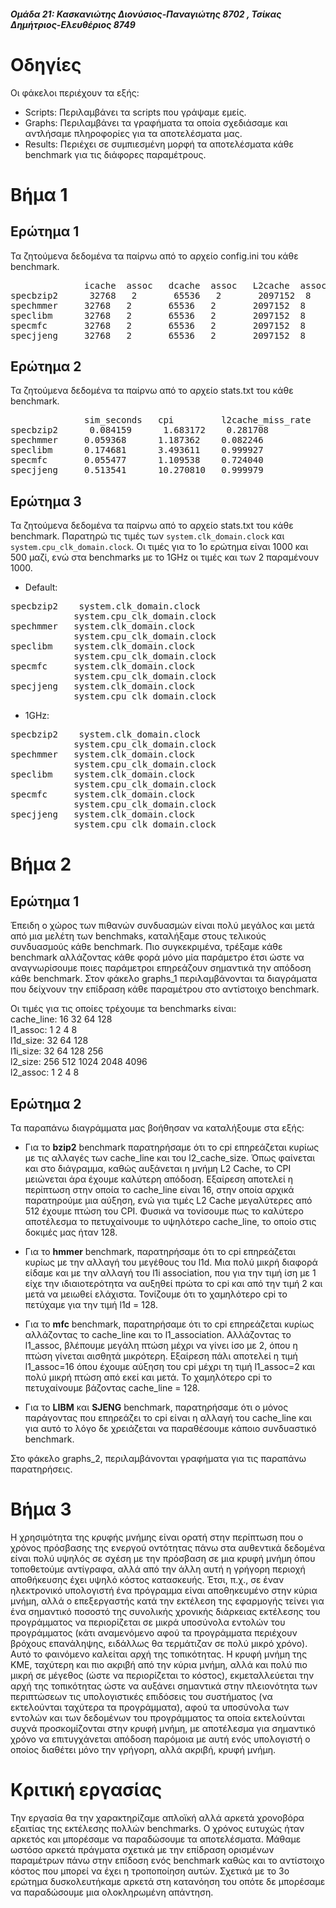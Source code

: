 #### _Ομάδα 21: Κασκανιώτης Διονύσιος-Παναγιώτης 8702 , Τσίκας Δημήτριος-Ελευθέριος 8749_

# Οδηγίες  
Οι φάκελοι περιέχουν τα εξής:
* Scripts: Περιλαμβάνει τα scripts που γράψαμε εμείς.
* Graphs: Περιλαμβάνει τα γραφήματα τα οποία σχεδιάσαμε και αντλήσαμε πληροφορίες για τα αποτελέσματα μας.
* Results: Περιέχει σε συμπιεσμένη μορφή τα αποτελέσματα κάθε benchmark για τις διάφορες παραμέτρους.

# Bήμα 1
## Ερώτημα 1
Τα ζητούμενα δεδομένα τα παίρνω από το αρχείο config.ini του κάθε benchmark.

<pre>
              icache  assoc   dcache  assoc   L2cache  assoc    cache_line
specbzip2      32768   2       65536   2       2097152  8        64
spechmmer     32768   2       65536   2       2097152  8        64
speclibm      32768   2       65536   2       2097152  8        64
specmfc       32768   2       65536   2       2097152  8        64 
specjjeng     32768   2       65536   2       2097152  8        64
</pre>

## Ερώτημα 2
Τα ζητούμενα δεδομένα τα παίρνω από το αρχείο stats.txt του κάθε benchmark.

<pre>
              sim_seconds   cpi         l2cache_miss_rate   icache_miss_rate    dcache_miss_rate
specbzip2      0.084159      1.683172    0.281708            0.000074            0.014840
spechmmer     0.059368      1.187362    0.082246            0.000205            0.001645
speclibm      0.174681      3.493611    0.999927            0.000099            0.060971
specmfc       0.055477      1.109538    0.724040            0.000037            0.002051
specjjeng     0.513541      10.270810   0.999979            0.000020            0.121829
</pre>

## Ερώτημα 3
Τα ζητούμενα δεδομένα τα παίρνω από το αρχείο stats.txt του κάθε benchmark. Παρατηρώ τις τιμές των `system.clk_domain.clock` και `system.cpu_clk_domain.clock`. Οι τιμές για το 1ο ερώτημα είναι 1000 και 500 μαζί, ενώ στα benchmarks με το 1GHz οι τιμές και των 2 παραμένουν 1000.

* Default:
<pre>
specbzip2    system.clk_domain.clock                          1000
            system.cpu_clk_domain.clock                      500
spechmmer   system.clk_domain.clock                          1000
            system.cpu_clk_domain.clock                      500
speclibm    system.clk_domain.clock                          1000
            system.cpu_clk_domain.clock                      500
specmfc     system.clk_domain.clock                          1000
            system.cpu_clk_domain.clock                      500
specjjeng   system.clk_domain.clock                          1000
            system.cpu_clk_domain.clock                      500
</pre>

* 1GHz:
<pre>
specbzip2    system.clk_domain.clock                          1000
            system.cpu_clk_domain.clock                      1000
spechmmer   system.clk_domain.clock                          1000
            system.cpu_clk_domain.clock                      1000
speclibm    system.clk_domain.clock                          1000
            system.cpu_clk_domain.clock                      1000
specmfc     system.clk_domain.clock                          1000
            system.cpu_clk_domain.clock                      1000
specjjeng   system.clk_domain.clock                          1000
            system.cpu_clk_domain.clock                      1000
</pre>

# Bήμα 2
## Ερώτημα 1

Έπειδη ο χώρος των πιθανών συνδυασμών είναι πολύ μεγάλος και μετά από μια μελέτη των benchmaks, καταλήξαμε στους τελικούς συνδυασμούς κάθε benchmark. Πιο συγκεκριμένα, τρέξαμε κάθε benchmark αλλάζοντας κάθε φορά μόνο μία παράμετρο έτσι ώστε να αναγνωρίσουμε ποιες παράμετροι επηρεάζουν σημαντικά την απόδοση κάθε benchmark. Στον φάκελο graphs_1 περιλαμβάνονται τα διαγράματα που δείχνουν την επίδραση κάθε παραμέτρου στο αντίστοιχο benchmark.

Οι τιμές για τις οποίες τρέχουμε τα benchmarks είναι:<br>
cache_line: 16 32 64 128<br>
l1_assoc: 1 2 4 8<br>
l1d_size: 32 64 128<br>
l1i_size: 32 64 128 256<br>
l2_size: 256 512 1024 2048 4096<br>
l2_assoc: 1 2 4 8<br>

## Ερώτημα 2
Τα παραπάνω διαγράμματα μας βοήθησαν να καταλήξουμε στα εξής:

* Για το **bzip2** benchmark παρατηρήσαμε ότι το cpi επηρεάζεται κυρίως με τις αλλαγές των cache_line και του l2_cache_size. Όπως φαίνεται και στο διάγραμμα, καθώς αυξάνεται η μνήμη L2 Cache, το CPI μειώνεται άρα έχουμε καλύτερη απόδοση. Εξαίρεση αποτελεί η περίπτωση στην οποία το cache_line είναι 16, στην οποία αρχικά παρατηρούμε μια αύξηση, ενώ για τιμές L2 Cache μεγαλύτερες από 512 έχουμε πτώση του CPI. Φυσικά να τονίσουμε πως το καλύτερο αποτέλεσμα το πετυχαίνουμε το υψηλότερο cache_line, το οποίο στις δοκιμές μας ήταν 128.

* Για το **hmmer** benchmark, παρατηρήσαμε ότι το cpi επηρεάζεται κυρίως με την αλλαγή του μεγέθους του l1d. Μια πολύ μικρή διαφορά είδαμε και με την αλλαγή του l1i association, που για την τιμή ίση με 1 είχε την ιδιαιοτερότητα να αυξηθεί πρώτα το cpi και από την τιμή 2 και μετά να μειωθεί ελάχιστα. Τονίζουμε ότι το χαμηλότερο cpi το πετύχαμε για την τιμή l1d = 128.

* Για το **mfc** benchmark, παρατηρήσαμε ότι το cpi επηρεάζεται κυρίως αλλάζοντας το cache_line και το l1_association. Αλλάζοντας το l1_assoc, βλέπουμε μεγάλη πτώση μέχρι να γίνει ίσο με 2, όπου η πτώση γίνεται αισθητά μικρότερη. Εξαίρεση πάλι αποτελεί η τιμή l1_assoc=16 όπου έχουμε αύξηση του cpi μέχρι τη τιμή l1_assoc=2 και πολύ μικρή πτώση από εκεί και μετά. Το χαμηλότερο cpi το πετυχαίνουμε βάζοντας cache_line = 128.

* Για το **LIBM** και **SJENG** benchmark, παρατηρήσαμε ότι ο μόνος παράγοντας που επηρεάζει το cpi είναι η αλλαγή του cache_line και για αυτό το λόγο δε χρειάζεται να παραθέσουμε κάποιο συνδυαστικό benchmark.

Στο φάκελο graphs_2, περιλαμβάνονται γραφήματα για τις παραπάνω παρατηρήσεις.

# Βήμα 3

Η χρησιμότητα της κρυφής μνήμης είναι ορατή στην περίπτωση που ο χρόνος πρόσβασης της ενεργού οντότητας πάνω στα αυθεντικά δεδομένα είναι πολύ υψηλός σε σχέση με την πρόσβαση σε μια κρυφή μνήμη όπου τοποθετούμε αντίγραφα, αλλά από την άλλη αυτή η γρήγορη περιοχή αποθήκευσης έχει υψηλό κόστος κατασκευής. Έτσι, π.χ., σε έναν ηλεκτρονικό υπολογιστή ένα πρόγραμμα είναι αποθηκευμένο στην κύρια μνήμη, αλλά ο επεξεργαστής κατά την εκτέλεση της εφαρμογής τείνει για ένα σημαντικό ποσοστό της συνολικής χρονικής διάρκειας εκτέλεσης του προγράμματος να περιορίζεται σε μικρά υποσύνολα εντολών του προγράμματος (κάτι αναμενόμενο αφού τα προγράμματα περιέχουν βρόχους επανάληψης, ειδάλλως θα τερμάτιζαν σε πολύ μικρό χρόνο). Αυτό το φαινόμενο καλείται αρχή της τοπικότητας. Η κρυφή μνήμη της ΚΜΕ, ταχύτερη και πιο ακριβή από την κύρια μνήμη, αλλά και πολύ πιο μικρή σε μέγεθος (ώστε να περιορίζεται το κόστος), εκμεταλλεύεται την αρχή της τοπικότητας ώστε να αυξάνει σημαντικά στην πλειονότητα των περιπτώσεων τις υπολογιστικές επιδόσεις του συστήματος (να εκτελούνται ταχύτερα τα προγράμματα), αφού τα υποσύνολα των εντολών και των δεδομένων του προγράμματος τα οποία εκτελούνται συχνά προσκομίζονται στην κρυφή μνήμη, με αποτέλεσμα για σημαντικό χρόνο να επιτυγχάνεται απόδοση παρόμοια με αυτή ενός υπολογιστή ο οποίος διαθέτει μόνο την γρήγορη, αλλά ακριβή, κρυφή μνήμη.

# Κριτική εργασίας

Την εργασία θα την χαρακτηρίζαμε απλοϊκή αλλά αρκετά χρονοβόρα εξαιτίας της εκτέλεσης πολλών benchmarks. Ο χρόνος ευτυχώς ήταν αρκετός και μπορέσαμε να παραδώσουμε τα αποτελέσματα. Μάθαμε ωστόσο αρκετά πράγματα σχετικά με την επίδραση ορισμένων παραμέτρων πάνω στην επίδοση ενός benchmark καθώς και το αντίστοιχο κόστος που μπορεί να έχει η τροποποίηση αυτών. Σχετικά με το 3ο ερώτημα δυσκολευτήκαμε αρκετά στη κατανόηση του οπότε δε μπορέσαμε να παραδώσουμε μια ολοκληρωμένη απάντηση.
